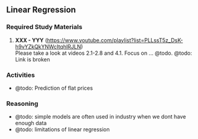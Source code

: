 ## Linear Regression

### Required Study Materials

1. **XXX - YYY** (https://www.youtube.com/playlist?list=PLLssT5z_DsK-h9vYZkQkYNWcItqhlRJLN) <br>
   Please take a look at videos 2.1-2.8 and 4.1. Focus on ... @todo. @todo: Link is broken 

### Activities
* @todo: Prediction of flat prices

### Reasoning
* @todo: simple models are often used in industry when we dont have enough data
* @todo: limitations of linear regression
